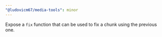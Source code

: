 ```yaml
---
"@ludovicm67/media-tools": minor
---
```


Expose a `fix` function that can be used to fix a chunk using the previous one.
